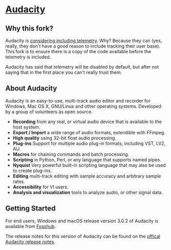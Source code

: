 [Audacity](https://www.audacityteam.org)
=========================

## Why this fork?

Audacity is [considering including telemetry](https://github.com/audacity/audacity/pull/835). Why? Because they can (yes, really, they don't have a good reason to include tracking their user base). This fork is to ensure there is a copy of the code available before the telemetry is included.

Audacity has said that telemetry will be disabled by default, but after not saying that in the first place you can't really trust them.

## About Audacity

Audacity is an easy-to-use, multi-track audio editor and recorder for Windows, Mac OS X, GNU/Linux and other operating systems. Developed by a group of volunteers as open source.

- **Recording** from any real, or virtual audio device that is available to the host system.
- **Export / Import** a wide range of audio formats, extendible with FFmpeg.
- **High quality** using 32-bit float audio processing.
- **Plug-ins** Support for multiple audio plug-in formats, including VST, LV2, AU.
- **Macros** for chaining commands and batch processing.
- **Scripting** in Python, Perl, or any language that supports named pipes.
- **Nyquist** Very powerful built-in scripting language that may also be used to create plug-ins.
- **Editing** multi-track editing with sample accuracy and arbitrary sample rates.
- **Accessibility** for VI users.
- **Analysis and visualization** tools to analyze audio, or other signal data.

## Getting Started

For end users, Windows and macOS release version 3.0.2 of Audacity is available from [Fosshub](https://www.fosshub.com/Audacity-old.html).

The release notes for this version of Audacity can be found on the [offical Audacity release notes](https://wiki.audacityteam.org/wiki/Release_Notes_3.0.2).
